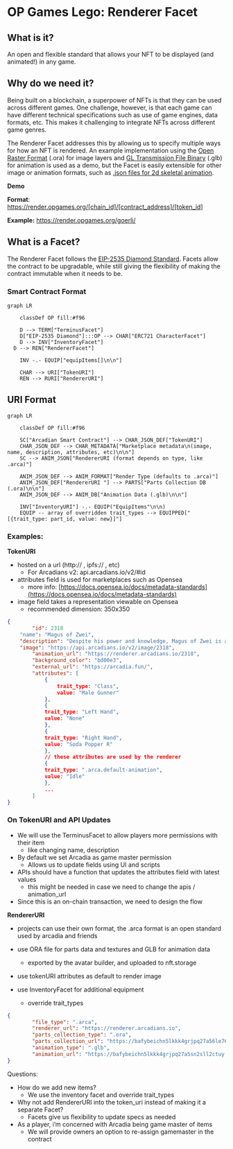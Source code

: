 # OP Games Lego: Renderer Facet

## What is it?

An open and flexible standard that allows your NFT to be displayed (and animated!) in any game. 

## Why do we need it?

Being built on a blockchain, a superpower of NFTs is that they can be used across different games. One challenge, however, is that each game can have different technical specifications such as use of game engines, data formats, etc. This makes it challenging to integrate NFTs across different game genres.

The Renderer Facet addresses this by allowing us to specify multiple ways for how an NFT is rendered. An example implementation using the [Open Raster Format](https://gitlab.com/inklabapp/jsora) (.ora) for image layers and [GL Transmission File Binary](https://learn.microsoft.com/en-us/windows/mixed-reality/distribute/creating-3d-models-for-use-in-the-windows-mixed-reality-home) (.glb) for animation is used as a demo, but the Facet is easily extensible for other image or animation formats, such as [.json files for 2d skeletal animation](https://github.com/EsotericSoftware/spine-runtimes/).

**********Demo**********

**Format**: https://render.opgames.org/[chain_id]/[contract_address]/[token_id] 

********Example:******** https://render.opgames.org/goerli/

## What is a Facet?

The Renderer Facet follows the [EIP-2535 Diamond Standard](https://eips.ethereum.org/EIPS/eip-2535). Facets allow the contract to be upgradable, while still giving the flexibility of making the contract immutable when it needs to be.

### Smart Contract Format

```mermaid
graph LR

	classDef OP fill:#f96

	D --> TERM["TerminusFacet"]
	D["EIP-2535 Diamond"]:::OP --> CHAR["ERC721 CharacterFacet"]
	D --> INV["InventoryFacet"]
  D --> REN["RendererFacet"]
	
	INV -.- EQUIP["equipItems[]\n\n"]

	CHAR --> URI["TokenURI"]
	REN --> RURI["RendererURI"]
```

## URI Format

```mermaid
graph LR

	classDef OP fill:#f96

	SC["Arcadian Smart Contract"] --> CHAR_JSON_DEF["TokenURI"]
	CHAR_JSON_DEF --> CHAR_METADATA["Marketplace metadata\n(image, name, description, attributes, etc)\n\n"]
	SC --> ANIM_JSON["RendererURI (format depends on type, like .arca)"]

	ANIM_JSON_DEF --> ANIM_FORMAT["Render Type (defaults to .arca)"]
	ANIM_JSON_DEF["RendererURI "] --> PARTS["Parts Collection DB (.ora)\n\n"]
	ANIM_JSON_DEF --> ANIM_DB["Animation Data (.glb)\n\n"]

	INV["InventoryURI"] -.- EQUIP("EquipItems"\n\n)
	EQUIP -- array of overridden trait_types --> EQUIPPED["[{trait_type: part_id, value: new}]"]
```

### Examples:

********TokenURI******** 

- hosted on a url (http:// , ipfs:// , etc)
    - For Arcadians v2: api.arcadians.io/v2/#id
- attributes field is used for marketplaces such as Opensea
    - more info: [https://docs.opensea.io/docs/metadata-standards](https://docs.opensea.io/docs/metadata-standards)
- image field takes a representation viewable on Opensea
    - recommended dimension: 350x350

```json
{
		"id": 2318
    "name": "Magus of Zwei",
    "description": "Despite his power and knowledge, Magus of Zwei is a humble being, never seeking recognition or reward for his actions. He is driven by a greater purpose, and will stop at nothing to achieve it.",
    "image": "https://api.arcadians.io/v2/image/2318",
		"animation_url": "https://renderer.arcadians.io/2318",
		"background_color": "bd00e3",
		"external_url": "https://arcadia.fun/",
		"attributes": [
			{
				trait_type: "Class",
				value: "Male Gunner"
			},
			{
			trait_type: "Left Hand",
			value: "None"
			},
			{
			trait_type: "Right Hand",
			value: "Soda Popper R"
			},
			// these attributes are used by the renderer
			{
			trait_type: ".arca.default-animation",
			value: "Idle"
			},
			...
		]
}
```

### On TokenURI and API Updates

- We will use the TerminusFacet to allow players more permissions with their item
    - like changing name, description
- By default we set Arcadia as game master permission
    - Allows us to update fields using UI and scripts
- APIs should have a function that updates the attributes field with latest values
    - this might be needed in case we need to change the apis / animation_url
- Since this is an on-chain transaction, we need to design the flow

**********************RendererURI**********************

- projects can use their own format, the .arca format is an open standard used by arcadia and friends
- use ORA file for parts data and textures and GLB for animation data
    - exported by the avatar builder, and uploaded to nft.storage

- use tokenURI attributes as default to render image
- use InventoryFacet for additional equipment
    - override trait_types

```json
{
		"file_type": ".arca",
		"renderer_url": "https://renderer.arcadians.io",
		"parts_collection_type": ".ora",
		"parts_collection_url": "https://bafybeichn5lkkk4grjpq27a56le76nicqugadtxi24auoc6sn2sll2ctuy.ipfs.dweb.link.ora/",
		"animation_type": ".glb",
		"animation_url": "https://bafybeichn5lkkk4grjpq27a5sn2sll2ctuy.ipfs.dweb.link.glb/"
}
```

Questions:

- How do we add new items?
    - We use the inventory facet and override trait_types
- Why not add RendererURI into the token_uri instead of making it a separate Facet?
    - Facets give us flexibility to update specs as needed
- As a player, i’m concerned with Arcadia being game master of items
    - We will provide owners an option to re-assign gamemaster in the contract